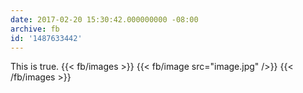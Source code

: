 ```yaml
---
date: 2017-02-20 15:30:42.000000000 -08:00
archive: fb
id: '1487633442'
---
```


This is true.
{{< fb/images >}}
{{< fb/image src="image.jpg" />}}
{{< /fb/images >}}
